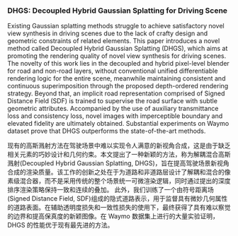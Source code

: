 ### DHGS: Decoupled Hybrid Gaussian Splatting for Driving Scene

Existing Gaussian splatting methods struggle to achieve satisfactory novel view synthesis in driving scenes due to the lack of crafty design and geometric constraints of related elements. This paper introduces a novel method called Decoupled Hybrid Gaussian Splatting (DHGS), which aims at promoting the rendering quality of novel view synthesis for driving scenes. The novelty of this work lies in the decoupled and hybrid pixel-level blender for road and non-road layers, without conventional unified differentiable rendering logic for the entire scene, meanwhile maintaining consistent and continuous superimposition through the proposed depth-ordered rendering strategy. Beyond that, an implicit road representation comprised of Signed Distance Field (SDF) is trained to supervise the road surface with subtle geometric attributes. Accompanied by the use of auxiliary transmittance loss and consistency loss, novel images with imperceptible boundary and elevated fidelity are ultimately obtained. Substantial experiments on Waymo dataset prove that DHGS outperforms the state-of-the-art methods.

现有的高斯溅射方法在驾驶场景中难以实现令人满意的新视角合成，这是由于缺乏相关元素的巧妙设计和几何约束。本文提出了一种新颖的方法，称为解耦混合高斯溅射(Decoupled Hybrid Gaussian Splatting, DHGS)，旨在提高驾驶场景新视角合成的渲染质量。该工作的创新之处在于为道路和非道路层设计了解耦和混合的像素级混合器，而不是采用传统的整个场景统一可微渲染逻辑，同时通过提出的深度排序渲染策略保持一致和连续的叠加。
此外，我们训练了一个由符号距离场(Signed Distance Field, SDF)组成的隐式道路表示，用于监督具有微妙几何属性的道路表面。在辅助透明度损失和一致性损失的使用下，最终获得了具有难以察觉的边界和提高保真度的新颖图像。在 Waymo 数据集上进行的大量实验证明，DHGS 的性能优于现有最先进的方法。
